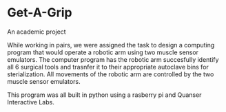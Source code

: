 # Get-A-Grip
An academic project 

While working in pairs, we were assigned the task to design a computing program that would operate a robotic arm using two muscle sensor emulators. The computer program has the robotic arm succesfully identify all 6 surgical tools and trasnfer it to their appropriate autoclave bins for sterialization. All movements of the robotic arm are controlled by the two muscle sensor emulators. 

This program was all built in python using a rasberry pi and Quanser Interactive Labs. 
